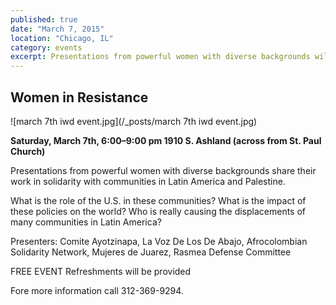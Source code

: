 ```yaml
---
published: true
date: "March 7, 2015"
location: "Chicago, IL"
category: events
excerpt: Presentations from powerful women with diverse backgrounds will share their work in solidarity with communities in Latin America and Palestine
---
```


## Women in Resistance

![march 7th iwd event.jpg](/_posts/march 7th iwd event.jpg)

**Saturday, March 7th, 6:00–9:00 pm
1910 S. Ashland
(across from St. Paul Church)**

Presentations from powerful women with diverse backgrounds share their work in solidarity with communities in Latin America and Palestine.

What is the role of the U.S. in these communities? What is the impact of these policies on the world? Who is really causing the displacements of many communities in Latin America?

Presenters:
Comite Ayotzinapa,
La Voz De Los De Abajo,
Afrocolombian Solidarity Network,
Mujeres de Juarez,
Rasmea Defense Committee

FREE EVENT
Refreshments will be provided

Fore more information call 312-369-9294.